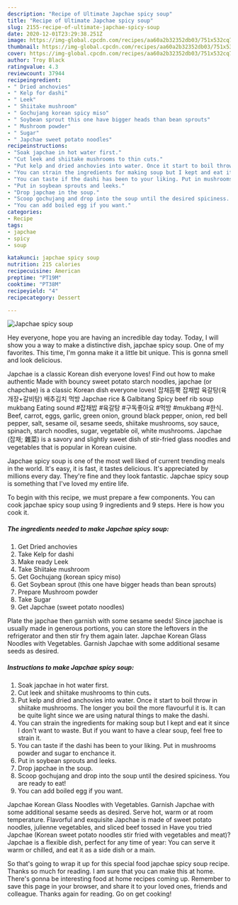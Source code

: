 ```yaml
---
description: "Recipe of Ultimate Japchae spicy soup"
title: "Recipe of Ultimate Japchae spicy soup"
slug: 2155-recipe-of-ultimate-japchae-spicy-soup
date: 2020-12-01T23:29:38.251Z
image: https://img-global.cpcdn.com/recipes/aa60a2b32352db03/751x532cq70/japchae-spicy-soup-recipe-main-photo.jpg
thumbnail: https://img-global.cpcdn.com/recipes/aa60a2b32352db03/751x532cq70/japchae-spicy-soup-recipe-main-photo.jpg
cover: https://img-global.cpcdn.com/recipes/aa60a2b32352db03/751x532cq70/japchae-spicy-soup-recipe-main-photo.jpg
author: Troy Black
ratingvalue: 4.3
reviewcount: 37944
recipeingredient:
- " Dried anchovies"
- " Kelp for dashi"
- " Leek"
- " Shiitake mushroom"
- " Gochujang korean spicy miso"
- " Soybean sprout this one have bigger heads than bean sprouts"
- " Mushroom powder"
- " Sugar"
- " Japchae sweet potato noodles"
recipeinstructions:
- "Soak japchae in hot water first."
- "Cut leek and shiitake mushrooms to thin cuts."
- "Put kelp and dried anchovies into water. Once it start to boil throw in shiitake mushrooms. The longer you boil the more flavourful it is. It can be quite light since we are using natural things to make the dashi."
- "You can strain the ingredients for making soup but I kept and eat it since I don&#39;t want to waste. But if you want to have a clear soup, feel free to strain it."
- "You can taste if the dashi has been to your liking. Put in mushrooms powder and sugar to enchance it."
- "Put in soybean sprouts and leeks."
- "Drop japchae in the soup."
- "Scoop gochujang and drop into the soup until the desired spiciness. You are ready to eat!"
- "You can add boiled egg if you want."
categories:
- Recipe
tags:
- japchae
- spicy
- soup

katakunci: japchae spicy soup 
nutrition: 215 calories
recipecuisine: American
preptime: "PT19M"
cooktime: "PT38M"
recipeyield: "4"
recipecategory: Dessert

---
```



![Japchae spicy soup](https://img-global.cpcdn.com/recipes/aa60a2b32352db03/751x532cq70/japchae-spicy-soup-recipe-main-photo.jpg)

Hey everyone, hope you are having an incredible day today. Today, I will show you a way to make a distinctive dish, japchae spicy soup. One of my favorites. This time, I'm gonna make it a little bit unique. This is gonna smell and look delicious.

Japchae is a classic Korean dish everyone loves! Find out how to make authentic Made with bouncy sweet potato starch noodles, japchae (or chapchae) is a classic Korean dish everyone loves! 잡채듬뿍 잡채밥 육갈탕(육개장+갈비탕) 배추김치 먹방 Japchae rice &amp; Galbitang Spicy beef rib soup mukbang Eating sound #잡채밥 #육갈탕 #구독좋아요 #먹방 #mukbang #한식. Beef, carrot, eggs, garlic, green onion, ground black pepper, onion, red bell pepper, salt, sesame oil, sesame seeds, shiitake mushrooms, soy sauce, spinach, starch noodles, sugar, vegetable oil, white mushrooms. Japchae (잡채; 雜菜) is a savory and slightly sweet dish of stir-fried glass noodles and vegetables that is popular in Korean cuisine.

Japchae spicy soup is one of the most well liked of current trending meals in the world. It's easy, it is fast, it tastes delicious. It's appreciated by millions every day. They're fine and they look fantastic. Japchae spicy soup is something that I've loved my entire life.


To begin with this recipe, we must prepare a few components. You can cook japchae spicy soup using 9 ingredients and 9 steps. Here is how you cook it.

<!--inarticleads1-->

##### The ingredients needed to make Japchae spicy soup:

1. Get  Dried anchovies
1. Take  Kelp for dashi
1. Make ready  Leek
1. Take  Shiitake mushroom
1. Get  Gochujang (korean spicy miso)
1. Get  Soybean sprout (this one have bigger heads than bean sprouts)
1. Prepare  Mushroom powder
1. Take  Sugar
1. Get  Japchae (sweet potato noodles)


Plate the japchae then garnish with some sesame seeds! Since japchae is usually made in generous portions, you can store the leftovers in the refrigerator and then stir fry them again later. Japchae Korean Glass Noodles with Vegetables. Garnish Japchae with some additional sesame seeds as desired. 

<!--inarticleads2-->

##### Instructions to make Japchae spicy soup:

1. Soak japchae in hot water first.
1. Cut leek and shiitake mushrooms to thin cuts.
1. Put kelp and dried anchovies into water. Once it start to boil throw in shiitake mushrooms. The longer you boil the more flavourful it is. It can be quite light since we are using natural things to make the dashi.
1. You can strain the ingredients for making soup but I kept and eat it since I don&#39;t want to waste. But if you want to have a clear soup, feel free to strain it.
1. You can taste if the dashi has been to your liking. Put in mushrooms powder and sugar to enchance it.
1. Put in soybean sprouts and leeks.
1. Drop japchae in the soup.
1. Scoop gochujang and drop into the soup until the desired spiciness. You are ready to eat!
1. You can add boiled egg if you want.


Japchae Korean Glass Noodles with Vegetables. Garnish Japchae with some additional sesame seeds as desired. Serve hot, warm or at room temperature. Flavorful and exquisite Japchae is made of sweet potato noodles, julienne vegetables, and sliced beef tossed in Have you tried Japchae (Korean sweet potato noodles stir fried with vegetables and meat)? Japchae is a flexible dish, perfect for any time of year: You can serve it warm or chilled, and eat it as a side dish or a main. 

So that's going to wrap it up for this special food japchae spicy soup recipe. Thanks so much for reading. I am sure that you can make this at home. There's gonna be interesting food at home recipes coming up. Remember to save this page in your browser, and share it to your loved ones, friends and colleague. Thanks again for reading. Go on get cooking!
